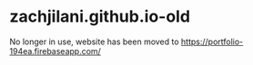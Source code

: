 # zachjilani.github.io-old

No longer in use, website has been moved to https://portfolio-194ea.firebaseapp.com/
